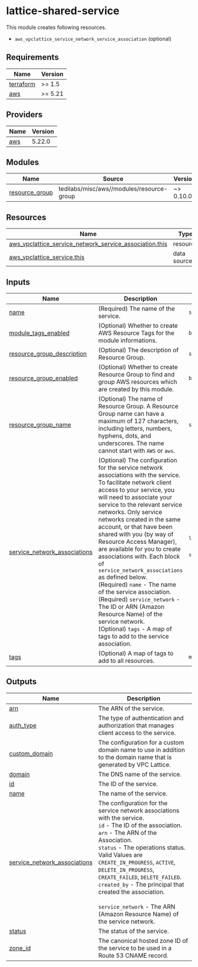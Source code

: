 # lattice-shared-service

This module creates following resources.

- `aws_vpclattice_service_network_service_association` (optional)

<!-- BEGINNING OF PRE-COMMIT-TERRAFORM DOCS HOOK -->
## Requirements

| Name | Version |
|------|---------|
| <a name="requirement_terraform"></a> [terraform](#requirement\_terraform) | >= 1.5 |
| <a name="requirement_aws"></a> [aws](#requirement\_aws) | >= 5.21 |

## Providers

| Name | Version |
|------|---------|
| <a name="provider_aws"></a> [aws](#provider\_aws) | 5.22.0 |

## Modules

| Name | Source | Version |
|------|--------|---------|
| <a name="module_resource_group"></a> [resource\_group](#module\_resource\_group) | tedilabs/misc/aws//modules/resource-group | ~> 0.10.0 |

## Resources

| Name | Type |
|------|------|
| [aws_vpclattice_service_network_service_association.this](https://registry.terraform.io/providers/hashicorp/aws/latest/docs/resources/vpclattice_service_network_service_association) | resource |
| [aws_vpclattice_service.this](https://registry.terraform.io/providers/hashicorp/aws/latest/docs/data-sources/vpclattice_service) | data source |

## Inputs

| Name | Description | Type | Default | Required |
|------|-------------|------|---------|:--------:|
| <a name="input_name"></a> [name](#input\_name) | (Required) The name of the service. | `string` | n/a | yes |
| <a name="input_module_tags_enabled"></a> [module\_tags\_enabled](#input\_module\_tags\_enabled) | (Optional) Whether to create AWS Resource Tags for the module informations. | `bool` | `true` | no |
| <a name="input_resource_group_description"></a> [resource\_group\_description](#input\_resource\_group\_description) | (Optional) The description of Resource Group. | `string` | `"Managed by Terraform."` | no |
| <a name="input_resource_group_enabled"></a> [resource\_group\_enabled](#input\_resource\_group\_enabled) | (Optional) Whether to create Resource Group to find and group AWS resources which are created by this module. | `bool` | `true` | no |
| <a name="input_resource_group_name"></a> [resource\_group\_name](#input\_resource\_group\_name) | (Optional) The name of Resource Group. A Resource Group name can have a maximum of 127 characters, including letters, numbers, hyphens, dots, and underscores. The name cannot start with `AWS` or `aws`. | `string` | `""` | no |
| <a name="input_service_network_associations"></a> [service\_network\_associations](#input\_service\_network\_associations) | (Optional) The configuration for the service network associations with the service. To facilitate network client access to your service, you will need to associate your service to the relevant service networks. Only service networks created in the same account, or that have been shared with you (by way of Resource Access Manager), are available for you to create associations with. Each block of `service_network_associations` as defined below.<br>    (Required) `name` - The name of the service association.<br>    (Required) `service_network` - The ID or ARN (Amazon Resource Name) of the service network.<br>    (Optional) `tags` - A map of tags to add to the service association. | <pre>list(object({<br>    name            = string<br>    service_network = string<br>    tags            = optional(map(string), {})<br>  }))</pre> | `[]` | no |
| <a name="input_tags"></a> [tags](#input\_tags) | (Optional) A map of tags to add to all resources. | `map(string)` | `{}` | no |

## Outputs

| Name | Description |
|------|-------------|
| <a name="output_arn"></a> [arn](#output\_arn) | The ARN of the service. |
| <a name="output_auth_type"></a> [auth\_type](#output\_auth\_type) | The type of authentication and authorization that manages client access to the service. |
| <a name="output_custom_domain"></a> [custom\_domain](#output\_custom\_domain) | The configuration for a custom domain name to use in addition to the domain name that is generated by VPC Lattice. |
| <a name="output_domain"></a> [domain](#output\_domain) | The DNS name of the service. |
| <a name="output_id"></a> [id](#output\_id) | The ID of the service. |
| <a name="output_name"></a> [name](#output\_name) | The name of the service. |
| <a name="output_service_network_associations"></a> [service\_network\_associations](#output\_service\_network\_associations) | The configuration for the service network associations with the service.<br>    `id` - The ID of the association.<br>    `arn` - The ARN of the Association.<br>    `status` - The operations status. Valid Values are `CREATE_IN_PROGRESS`, `ACTIVE`, `DELETE_IN_PROGRESS`, `CREATE_FAILED`, `DELETE_FAILED`.<br>    `created_by` - The principal that created the association.<br><br>    `service_network` - The ARN (Amazon Resource Name) of the service network. |
| <a name="output_status"></a> [status](#output\_status) | The status of the service. |
| <a name="output_zone_id"></a> [zone\_id](#output\_zone\_id) | The canonical hosted zone ID of the service to be used in a Route 53 CNAME record. |
<!-- END OF PRE-COMMIT-TERRAFORM DOCS HOOK -->
